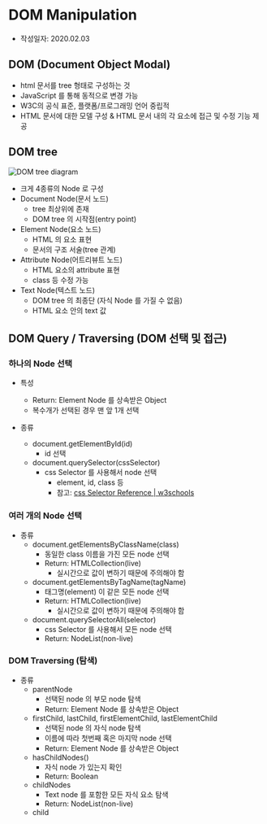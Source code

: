 # DOM Manipulation

- 작성일자: 2020.02.03

## DOM (Document Object Modal)

- html 문서를 tree 형태로 구성하는 것
- JavaScript 를 통해 동적으로 변경 가능
- W3C의 공식 표준, 플랫폼/프로그래밍 언어 중립적
- HTML 문서에 대한 모델 구성 & HTML 문서 내의 각 요소에 접근 및 수정 기능 제공

## DOM tree

![DOM tree diagram](https://poiemaweb.com/img/dom-tree.png)

- 크게 4종류의 Node 로 구성
- Document Node(문서 노드)
  - tree 최상위에 존재
  - DOM tree 의 시작점(entry point)
- Element Node(요소 노드)
  - HTML 의 요소 표현
  - 문서의 구조 서술(tree 관계)
- Attribute Node(어트리뷰트 노드)
  - HTML 요소의 attribute 표현
  - class 등 수정 가능
- Text Node(텍스트 노드)
  - DOM tree 의 최종단 (자식 Node 를 가질 수 없음)
  - HTML 요소 안의 text 값

## DOM Query / Traversing (DOM 선택 및 접근)

### 하나의 Node 선택

- 특성

  - Return: Element Node 를 상속받은 Object
  - 복수개가 선택된 경우 맨 앞 1개 선택

- 종류
  - document.getElementById(id)
    - id 선택
  - document.querySelector(cssSelector)
    - css Selector 를 사용해서 node 선택
      - element, id, class 등
      - 참고: [css Selector Reference | w3schools](https://www.w3schools.com/cssref/css_selectors.asp)

### 여러 개의 Node 선택

- 종류
  - document.getElementsByClassName(class)
    - 동일한 class 이름을 가진 모든 node 선택
    - Return: HTMLCollection(live)
      - 실시간으로 값이 변하기 때문에 주의해야 함
  - document.getElementsByTagName(tagName)
    - 태그명(element) 이 같은 모든 node 선택
    - Return: HTMLCollection(live)
      - 실시간으로 값이 변하기 때문에 주의해야 함
  - document.querySelectorAll(selector)
    - css Selector 를 사용해서 모든 node 선택
    - Return: NodeList(non-live)

### DOM Traversing (탐색)

- 종류
  - parentNode
    - 선택된 node 의 부모 node 탐색
    - Return: Element Node 를 상속받은 Object
  - firstChild, lastChild, firstElementChild, lastElementChild
    - 선택된 node 의 자식 node 탐색
    - 이름에 따라 첫번째 혹은 마지막 node 선택
    - Return: Element Node 를 상속받은 Object
  - hasChildNodes()
    - 자식 node 가 있는지 확인
    - Return: Boolean
  - childNodes
    - Text node 를 포함한 모든 자식 요소 탐색
    - Return: NodeList(non-live)
  - child
